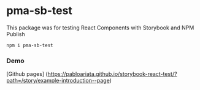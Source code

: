 # pma-sb-test

This package was for testing React Components with Storybook and NPM Publish

```
npm i pma-sb-test
```

### Demo
[Github pages] (https://pabloariata.github.io/storybook-react-test/?path=/story/example-introduction--page)
